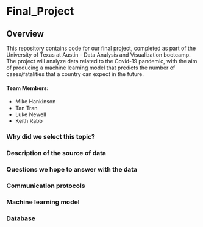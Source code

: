 # Final_Project
## Overview
This repository contains code for our final project, completed as part of the University of Texas at Austin - Data Analysis and Visualization bootcamp. The project will analyze data related to the Covid-19 pandemic, with the aim of producing a machine learning model that predicts the number of cases/fatalities that a country can expect in the future.

#### Team Members:
- Mike Hankinson
- Tan Tran
- Luke Newell
- Keith Rabb

### Why did we select this topic?

### Description of the source of data

### Questions we hope to answer with the data

### Communication protocols

### Machine learning model

### Database

